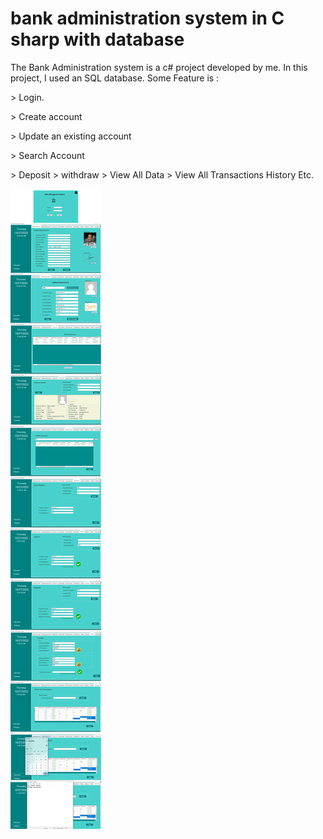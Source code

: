 # bank administration system in C sharp with database
The Bank Administration system is a c# project developed by me. In this project, I used an SQL database. Some Feature is :         
<p>> Login.</p>
<p>> Create account</p>
<p>> Update an existing account</p>
<p>> Search Account</p>
<p>> Deposit > withdraw  > View All Data > View All Transactions History Etc.</p>
<img src="https://github.com/hamidpy/bank-administration-system-in-C-sharp-with-database/blob/master/bank-management-system-in-c-sharp.webp" />
